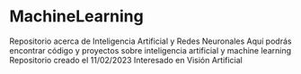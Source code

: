 # MachineLearning
Repositorio acerca de Inteligencia Artificial y Redes Neuronales
Aquí podrás encontrar código y proyectos sobre inteligencia artificial y machine learning
Repositorio creado el 11/02/2023
Interesado en Visión Artificial
